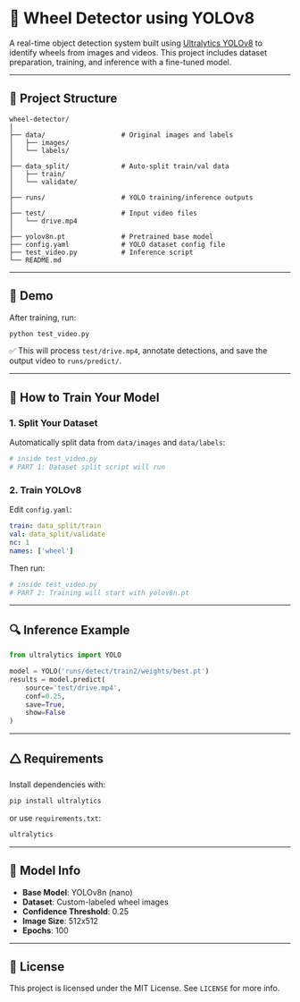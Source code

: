 # 🚾 Wheel Detector using YOLOv8

A real-time object detection system built using [Ultralytics YOLOv8](https://docs.ultralytics.com) to identify wheels from images and videos. This project includes dataset preparation, training, and inference with a fine-tuned model.

---

## 📂 Project Structure

```
wheel-detector/
│
├── data/                   # Original images and labels
│   ├── images/
│   └── labels/
│
├── data_split/             # Auto-split train/val data
│   ├── train/
│   └── validate/
│
├── runs/                   # YOLO training/inference outputs
│
├── test/                   # Input video files
│   └── drive.mp4
│
├── yolov8n.pt              # Pretrained base model
├── config.yaml             # YOLO dataset config file
├── test_video.py           # Inference script
└── README.md
```

---

## 🧪 Demo

After training, run:

```bash
python test_video.py
```

✅ This will process `test/drive.mp4`, annotate detections, and save the output video to `runs/predict/`.

---

## 💠 How to Train Your Model

### 1. Split Your Dataset
Automatically split data from `data/images` and `data/labels`:

```python
# inside test_video.py
# PART 1: Dataset split script will run
```

### 2. Train YOLOv8

Edit `config.yaml`:

```yaml
train: data_split/train
val: data_split/validate
nc: 1
names: ['wheel']
```

Then run:

```python
# inside test_video.py
# PART 2: Training will start with yolov8n.pt
```

---

## 🔍 Inference Example

```python
from ultralytics import YOLO

model = YOLO('runs/detect/train2/weights/best.pt')
results = model.predict(
    source='test/drive.mp4',
    conf=0.25,
    save=True,
    show=False
)
```

---

## 🛆 Requirements

Install dependencies with:

```bash
pip install ultralytics
```

or use `requirements.txt`:

```txt
ultralytics
```

---

## 🧠 Model Info

- **Base Model**: YOLOv8n (nano)
- **Dataset**: Custom-labeled wheel images
- **Confidence Threshold**: 0.25
- **Image Size**: 512x512
- **Epochs**: 100

---

## 📜 License

This project is licensed under the MIT License. See `LICENSE` for more info.
